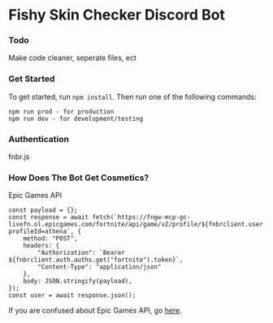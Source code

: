 # Fishy Skin Checker Discord Bot

### Todo
Make code cleaner, seperate files, ect

### Get Started
To get started, run `npm install`. Then run one of the following commands:
```
npm run prod - for production
npm run dev - for development/testing
```

### Authentication
fnbr.js

### How Does The Bot Get Cosmetics?
Epic Games API
```
const payload = {};
const response = await fetch(`https://fngw-mcp-gc-livefn.ol.epicgames.com/fortnite/api/game/v2/profile/${fnbrclient.user.id}/client/QueryProfile?profileId=athena`, {
    method: "POST",
    headers: {
        "Authorization": `Bearer ${fnbrclient.auth.auths.get("fortnite").token}`,
        "Content-Type": "application/json"
    },
    body: JSON.stringify(payload),
});
const user = await response.json();
```



If you are confused about Epic Games API, go [here](https://github.com/LeleDerGrasshalmi/FortniteEndpointsDocumentation).